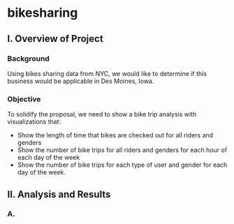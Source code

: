# bikesharing

## I. Overview of Project

### Background
Using bikes sharing data from NYC, we would like to determine if this business would be applicable in Des Moines, Iowa. 

### Objective
To solidify the proposal, we need to show a bike trip analysis with visualizations that:
- Show the length of time that bikes are checked out for all riders and genders
- Show the number of bike trips for all riders and genders for each hour of each day of the week
- Show the number of bike trips for each type of user and gender for each day of the week.

## II. Analysis and Results


### A. 


